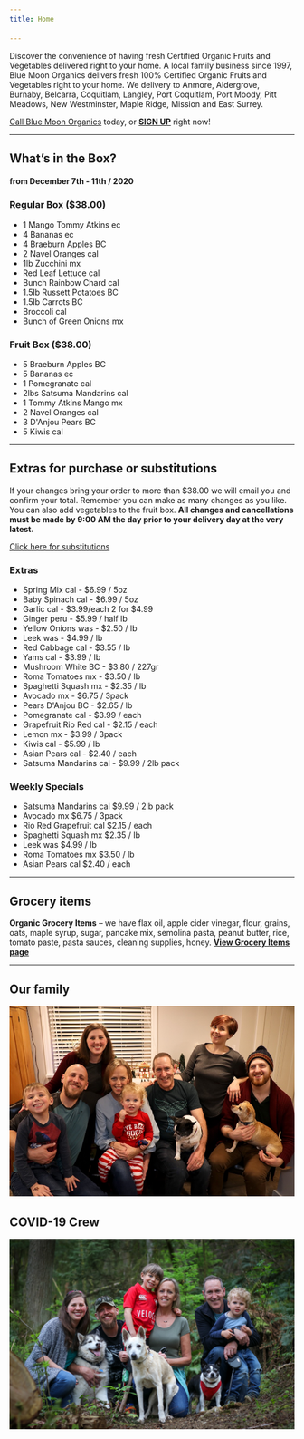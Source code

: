 ```yaml
---
title: Home

---
```

Discover the convenience of having fresh Certified Organic Fruits and Vegetables delivered right to your home. A local family business since 1997, Blue Moon Organics delivers fresh 100% Certified Organic Fruits and Vegetables right to your home. We delivery to Anmore, Aldergrove, Burnaby, Belcarra, Coquitlam, Langley, Port Coquitlam, Port Moody, Pitt Meadows, New Westminster, Maple Ridge, Mission and East Surrey.

[Call Blue Moon Organics](/contact) today, or [**SIGN UP**](/sign-up) right now!

***

## What’s in the Box?

#### **from  December 7th - 11th / 2020**

### Regular Box ($38.00)

* 1 Mango Tommy Atkins  ec
* 4 Bananas  ec
* 4 Braeburn Apples  BC
* 2 Navel Oranges  cal
* 1lb Zucchini  mx
* Red Leaf Lettuce  cal
* Bunch Rainbow Chard  cal
* 1.5lb Russett Potatoes  BC
* 1.5lb Carrots   BC
* Broccoli  cal
* Bunch of Green Onions  mx

### Fruit Box ($38.00)

* 5 Braeburn Apples  BC
* 5 Bananas  ec
* 1 Pomegranate  cal
* 2lbs Satsuma Mandarins  cal
* 1 Tommy Atkins Mango  mx
* 2 Navel Oranges  cal
* 3 D'Anjou Pears  BC
* 5 Kiwis  cal

***

## Extras for purchase or substitutions

If your changes bring your order to more than $38.00 we will email you and confirm your total. Remember you can make as many changes as you like. You can also add vegetables to the fruit box. **All changes and cancellations must be made by 9:00 AM the day prior to your delivery day at the very latest.**

[Click here for substitutions](/substitutions "Click here for substitutions")

### Extras

* Spring Mix cal  -  $6.99 / 5oz
* Baby Spinach cal  -  $6.99 / 5oz
* Garlic  cal - $3.99/each 2 for $4.99
* Ginger  peru - $5.99 / half lb
* Yellow Onions was - $2.50 / lb
* Leek was - $4.99 / lb
* Red Cabbage  cal - $3.55 / lb
* Yams cal - $3.99 / lb
* Mushroom White  BC -  $3.80 / 227gr
* Roma Tomatoes  mx - $3.50 / lb
* Spaghetti Squash mx - $2.35 / lb
* Avocado mx - $6.75 / 3pack
* Pears D'Anjou  BC - $2.65 / lb
* Pomegranate  cal - $3.99 / each
* Grapefruit Rio Red  cal - $2.15 / each
* Lemon  mx -  $3.99 / 3pack
* Kiwis   cal - $5.99 / lb
* Asian Pears  cal - $2.40 / each
* Satsuma Mandarins  cal - $9.99 / 2lb pack

### Weekly Specials

* Satsuma Mandarins  cal    $9.99 / 2lb pack
* Avocado  mx   $6.75 / 3pack
* Rio Red Grapefruit  cal   $2.15 / each
* Spaghetti Squash mx  $2.35 / lb
* Leek was  $4.99 / lb
* Roma Tomatoes  mx   $3.50 / lb
* Asian Pears  cal   $2.40 / each

***

## Grocery items

**Organic Grocery Items** – we have flax oil, apple cider vinegar, flour, grains, oats, maple syrup, sugar, pancake mix, semolina pasta, peanut butter, rice, tomato paste, pasta sauces, cleaning supplies, honey. [**View Grocery Items page**](/groceries)

***

## Our family

![Our family.](./uploads/IMG_1376-copy.jpg "Our family")

## COVID-19 Crew

![COVID-19 crew.](./uploads/covid.jpg "COVID-19 crew")